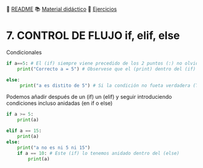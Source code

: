 :page_with_curl: [README](../README.md) :books: [Material didáctico](/documentation/indicedocu.md) :pencil: [Ejercicios](/tests/indicetests.md)


# 7. CONTROL DE FLUJO if, elif, else

Condicionales

````python
if a==5: # El (if) siempre viene precedido de los 2 puntos (:) no olvidarlo, si no, nos reportará un error.
    print("Correcto a = 5") # Observese que el (print) dentro del (if) esta sangrado o identado.

else:
     print("a es distito de 5") # Si la condición no fueta verdadera (True) imprimiriamos esto
````

Podemos añadir después de un (if) un (elif) y seguir introduciendo condiciones incluso anidadas (en if o else)
````python
if a >= 5: 
    print(a) 

elif a == 15:
    print(a) 
else:
    print("a no es ni 5 ni 15")
    if a == 10: # Este (if) lo tenemos anidado dentro del (else)
        print(a)
````
